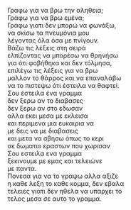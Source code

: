 Γραφω για να βρω την αληθεια;\
Γράφω για να βρω εμένα;\
Γράφω γιατι δεν μπορώ να φωνάξω,\
να σκίσω τα πνευμόνια μου\
λέγοντας όλα όσα με πνίγουν.\
Βάζω τις λέξεις στη σειρά\
ελπίζοντας να μπορέσω να θρηνήσω\
για ότι φοβήθηκα και δεν τόλμησα,\
επιλέγω τις λέξεις για να βρω\
μαλλον το θάρρος και να επαναλάβω\
να το πιστεψω ότι έστειλα να θαφτεί.\
Σου έστειλα ένα γραμμα\
δεν ξερω αν το διαβασες\
δεν ξερω αν στο εδωσαν\
αλλα εκει μεσα με εκλεισα\
και περιμενα μια ευκαιρια να\
με δεις να με διαβασεις\
και μετα να σβησω όπως το κερι\
σε δωματιο εραστων που χωρισαν\
Σου εστειλα ενα γραμμα\
ξεκινουμε με εμας και τελειώνε\
με παντα.\
Πονεσα για να το γραψω αλλα αξιζε\
η καθε λεξη το καθε κομμα, δεν εβαλα\
τελειες γιατι δεν ηθελα να υπαρχει το\
τελος μεσα σε αυτο το γραμμα.